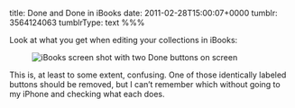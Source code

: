 title: Done and Done in iBooks
date: 2011-02-28T15:00:07+0000
tumblr: 3564124063
tumblrType: text
%%%

Look at what you get when editing your collections in iBooks:

<figure class="tmblr-full" data-orig-height="700" data-orig-width="467"><img class="iphone4" src="88a6ba56fd7b5734730d0518d0da7f050311341c.png" alt="iBooks screen shot with two Done buttons on screen" data-orig-height="700" data-orig-width="467"></figure>

This is, at least to some extent, confusing. One of those identically labeled buttons should be removed, but I can&rsquo;t remember which without going to my iPhone and checking what each does.
